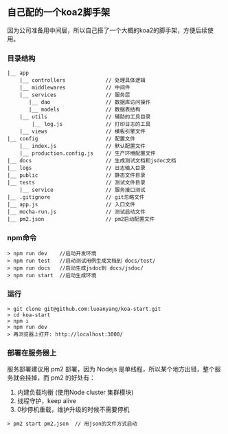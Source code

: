 ## 自己配的一个koa2脚手架
因为公司准备用中间层，所以自己搭了一个大概的koa2的脚手架，方便后续使用。

### 目录结构
```
|__ app                         
    |__ controllers             // 处理具体逻辑
    |__ middlewares             // 中间件
    |__ services                // 服务层
       |__ dao                  // 数据库访问操作
       |__ models               // 数据表结构
    |__ utils                   // 辅助的工具目录
        |__ log.js              // 打印日志的工具
    |__ views                   // 模板引擎文件
|__ config                      // 配置文件
    |__ index.js                // 默认配置文件 
    |__ production.config.js    // 生产环境配置文件
|__ docs                        // 生成测试文档和jsdoc文档
|__ logs                        // 日志输入目录
|__ public                      // 静态文件目录
|__ tests                       // 测试文件目录
    |__ service                 // 服务接口测试
|__ .gitignore                  // git忽略文件
|__ app.js                      // 入口文件
|__ mocha-run.js                // 测试启动文件
|__ pm2.json                    // pm2启动配置文件

```

### npm命令
```
> npm run dev    //启动开发环境
> npm run test   //启动测试用例生成文档到 docs/test/
> npm run docs   //启动生成jsdoc到 docs/jsdoc/
> npm run start  //启动生成环境
```

### 运行
```
> git clone git@github.com:luoanyang/koa-start.git
> cd koa-start
> npm i
> npm run dev
> 再浏览器上打开: http://localhost:3000/
```

### 部署在服务器上
服务部署建议用 pm2 部署，因为 Nodejs 是单线程，所以某个地方出错，整个服务就会挂掉，而 pm2 的好处有：
1. 内建负载均衡 (使用Node cluster 集群模块)
2. 线程守护，keep alive
3. 0秒停机重载，维护升级的时候不需要停机

```
> pm2 start pm2.json  // 用json的文件方式启动
```